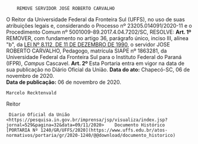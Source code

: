         REMOVE SERVIDOR JOSÉ ROBERTO CARVALHO  

 O Reitor da Universidade Federal da Fronteira Sul (UFFS), no uso de suas atribuições legais e, considerando o Processo nº 23205.014091/2020-11 e o Procedimento Comum nº 5001009-89.2017.4.04.7202/SC,   RESOLVE:   **Art. 1º**  REMOVER, com fundamento no artigo 36, parágrafo único, inciso III, alínea "b", da [LEI Nº 8.112, DE 11 DE DEZEMBRO DE 1990](http://www.planalto.gov.br/ccivil_03/leis/l8112cons.htm), o servidor JOSE ROBERTO CARVALHO, Pedagogo, matrícula SIAPE nº 1863281, da Universidade Federal da Fronteira Sul para o Instituto Federal do Paraná (IFPR), *Campus*  Cascavel.   **Art. 2º**  Esta Portaria entra em vigor na data de sua publicação no Diário Oficial da União.        **Data do ato:** Chapecó-SC, 06 de novembro de 2020.   
 **Data de publicação:**  06 de novembro de 2020. 

    Marcelo Recktenvald   
 Reitor 

     Diario Oficial da União <https://pesquisa.in.gov.br/imprensa/jsp/visualiza/index.jsp?jornal=529&pagina=32&data=09/11/2020>    Documento Histórico  [PORTARIA Nº 1240/GR/UFFS/2020](https://www.uffs.edu.br/atos-normativos/portaria/gr/2020-1240/@@download/documento_historico)     
      